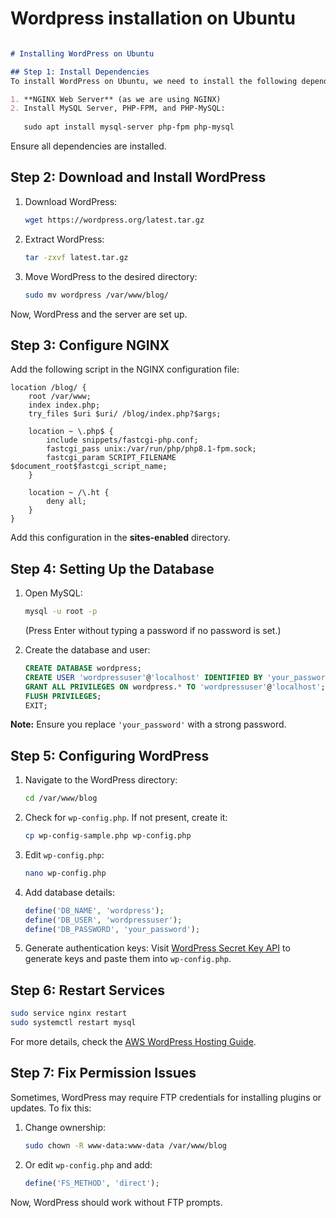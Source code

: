 # Wordpress installation on Ubuntu
```markdown

# Installing WordPress on Ubuntu

## Step 1: Install Dependencies
To install WordPress on Ubuntu, we need to install the following dependencies:

1. **NGINX Web Server** (as we are using NGINX)
2. Install MySQL Server, PHP-FPM, and PHP-MySQL:
  
   sudo apt install mysql-server php-fpm php-mysql
```
   Ensure all dependencies are installed.

## Step 2: Download and Install WordPress

1. Download WordPress:
   ```bash
   wget https://wordpress.org/latest.tar.gz
   ```
2. Extract WordPress:
   ```bash
   tar -zxvf latest.tar.gz
   ```
3. Move WordPress to the desired directory:
   ```bash
   sudo mv wordpress /var/www/blog/
   ```

Now, WordPress and the server are set up.

## Step 3: Configure NGINX
Add the following script in the NGINX configuration file:

```nginx
location /blog/ {
    root /var/www;
    index index.php;
    try_files $uri $uri/ /blog/index.php?$args;

    location ~ \.php$ {
        include snippets/fastcgi-php.conf;
        fastcgi_pass unix:/var/run/php/php8.1-fpm.sock;
        fastcgi_param SCRIPT_FILENAME $document_root$fastcgi_script_name;
    }

    location ~ /\.ht {
        deny all;
    }
}
```

Add this configuration in the **sites-enabled** directory.

## Step 4: Setting Up the Database

1. Open MySQL:
   ```bash
   mysql -u root -p
   ```
   (Press Enter without typing a password if no password is set.)

2. Create the database and user:
   ```sql
   CREATE DATABASE wordpress;
   CREATE USER 'wordpressuser'@'localhost' IDENTIFIED BY 'your_password';
   GRANT ALL PRIVILEGES ON wordpress.* TO 'wordpressuser'@'localhost';
   FLUSH PRIVILEGES;
   EXIT;
   ```

**Note:** Ensure you replace `'your_password'` with a strong password.

## Step 5: Configuring WordPress

1. Navigate to the WordPress directory:
   ```bash
   cd /var/www/blog
   ```
2. Check for `wp-config.php`. If not present, create it:
   ```bash
   cp wp-config-sample.php wp-config.php
   ```
3. Edit `wp-config.php`:
   ```bash
   nano wp-config.php
   ```
4. Add database details:
   ```php
   define('DB_NAME', 'wordpress');
   define('DB_USER', 'wordpressuser');
   define('DB_PASSWORD', 'your_password');
   ```
5. Generate authentication keys:
   Visit [WordPress Secret Key API](https://api.wordpress.org/secret-key/1.1/salt/) to generate keys and paste them into `wp-config.php`.

## Step 6: Restart Services

```bash
sudo service nginx restart
sudo systemctl restart mysql
```

For more details, check the [AWS WordPress Hosting Guide](https://docs.aws.amazon.com/AWSEC2/latest/UserGuide/hosting-wordpress.html).

## Step 7: Fix Permission Issues
Sometimes, WordPress may require FTP credentials for installing plugins or updates. To fix this:

1. Change ownership:
   ```bash
   sudo chown -R www-data:www-data /var/www/blog
   ```
2. Or edit `wp-config.php` and add:
   ```php
   define('FS_METHOD', 'direct');
   ```

Now, WordPress should work without FTP prompts.
```

